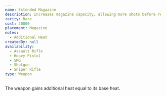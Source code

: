 ```yaml
---
name: Extended Magazine
description: Increases magazine capacity, allowing more shots before reload.
rarity: Rare
cost: 20000
placement: Magazine
notes:
  - Additional Heat
createdBy: null
availability:
  - Assault Rifle
  - Heavy Pistol
  - SMG
  - Shotgun
  - Sniper Rifle
type: Weapon
---
```

The weapon gains additional heat equal to its base heat.
